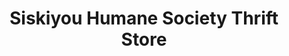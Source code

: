 ---
title: "Siskiyou Humane Society Thrift Store"
url: /mount-shasta/siskiyou-humane-society-thrift-store/
shop: charity
---
